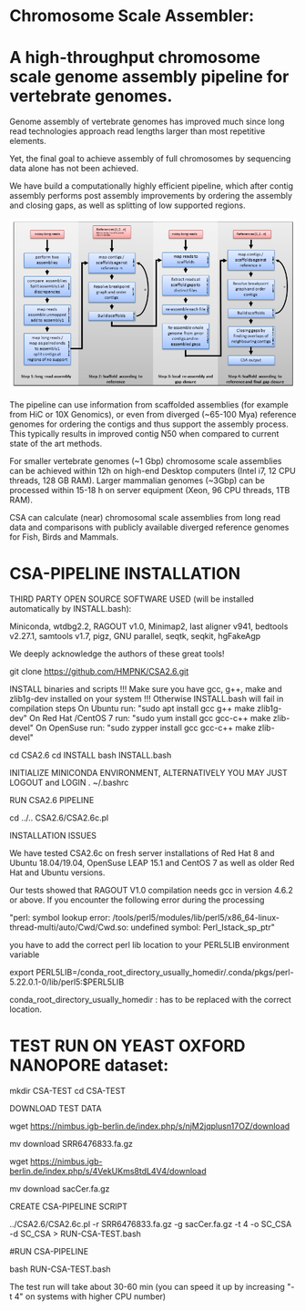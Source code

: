 # Chromosome Scale Assembler: 
# A high-throughput chromosome scale genome assembly pipeline for vertebrate genomes.

Genome assembly of vertebrate genomes has improved much since long read technologies 
approach read lengths larger than most repetitive elements.

Yet, the final goal to achieve assembly of full chromosomes by sequencing data alone 
has not been achieved.

We have build a computationally highly efficient pipeline, which after contig assembly 
performs post assembly improvements by ordering the assembly and closing gaps, as well 
as splitting of low supported regions.

![CSA-PIPELINE](https://github.com/HMPNK/CSA2.6/blob/master/Fig1.png)

The pipeline can use information from scaffolded assemblies (for example from HiC or
10X Genomics), or even from diverged (~65-100 Mya) reference genomes for ordering the
contigs and thus support the assembly process. This typically results in improved 
contig N50 when compared to current state of the art methods.

For smaller vertebrate genomes (~1 Gbp) chromosome scale assemblies can be achieved 
within 12h on high-end Desktop computers (Intel i7, 12 CPU threads, 128 GB RAM). 
Larger mammalian genomes (~3Gbp) can be processed within 15-18 h on server equipment 
(Xeon, 96 CPU threads, 1TB RAM).

CSA can calculate (near) chromosomal scale assemblies from long read data and 
comparisons with publicly available diverged reference genomes for Fish, Birds and Mammals.

# CSA-PIPELINE INSTALLATION

 THIRD PARTY OPEN SOURCE SOFTWARE USED (will be installed automatically by INSTALL.bash):

 Miniconda, wtdbg2.2, RAGOUT v1.0, Minimap2, last aligner v941, bedtools v2.27.1,
 samtools v1.7, pigz, GNU parallel, seqtk, seqkit, hgFakeAgp

 We deeply acknowledge the authors of these great tools! 

git clone https://github.com/HMPNK/CSA2.6.git

 INSTALL binaries and scripts
 !!! Make sure you have gcc, g++, make and zlib1g-dev installed on your system !!!
 Otherwise INSTALL.bash will fail in compilation steps
 On Ubuntu run:             "sudo apt install gcc g++ make zlib1g-dev"
 On Red Hat /CentOS 7 run:  "sudo yum install gcc gcc-c++ make zlib-devel"
 On OpenSuse run:           "sudo zypper install gcc gcc-c++ make zlib-devel"

cd CSA2.6
cd INSTALL
bash INSTALL.bash

 INITIALIZE MINICONDA ENVIRONMENT, ALTERNATIVELY YOU MAY JUST LOGOUT and LOGIN 
. ~/.bashrc

 RUN CSA2.6 PIPELINE

cd ../..
CSA2.6/CSA2.6c.pl

 INSTALLATION ISSUES

 We have tested CSA2.6c on fresh server installations of Red Hat 8 and Ubuntu 18.04/19.04,
 OpenSuse LEAP 15.1 and CentOS 7 as well as older Red Hat and Ubuntu versions.

 Our tests showed that RAGOUT V1.0 compilation needs gcc in version 4.6.2 or above.
 If you encounter the following error during the processing

 "perl: symbol lookup error: /tools/perl5/modules/lib/perl5/x86_64-linux-thread-multi/auto/Cwd/Cwd.so: undefined
 symbol: Perl_Istack_sp_ptr" 

 you have to add the correct perl lib location to your PERL5LIB environment variable

 export  PERL5LIB=/conda_root_directory_usually_homedir/.conda/pkgs/perl-5.22.0.1-0/lib/perl5:$PERL5LIB

 conda_root_directory_usually_homedir : has to be replaced with the correct location.

# TEST RUN ON YEAST OXFORD NANOPORE dataset:

mkdir CSA-TEST
cd CSA-TEST

DOWNLOAD TEST DATA

wget https://nimbus.igb-berlin.de/index.php/s/njM2jqplusn17OZ/download

mv download SRR6476833.fa.gz

wget https://nimbus.igb-berlin.de/index.php/s/4VekUKms8tdL4V4/download

mv download sacCer.fa.gz

CREATE CSA-PIPELINE SCRIPT

../CSA2.6/CSA2.6c.pl -r SRR6476833.fa.gz -g sacCer.fa.gz -t 4 -o SC_CSA -d SC_CSA > RUN-CSA-TEST.bash

#RUN CSA-PIPELINE

bash RUN-CSA-TEST.bash

The test run will take about 30-60 min (you can speed it up by increasing "-t 4" on systems with higher CPU number)
